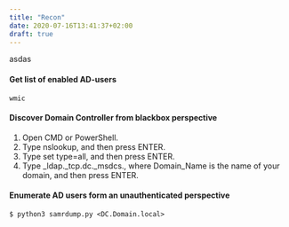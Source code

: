 ```yaml
---
title: "Recon"
date: 2020-07-16T13:41:37+02:00
draft: true
---
```

asdas

#### Get list of enabled AD-users
```
wmic
```

#### Discover Domain Controller from blackbox perspective
1. Open CMD or PowerShell.
2. Type nslookup, and then press ENTER.
3. Type set type=all, and then press ENTER.
4. Type _ldap._tcp.dc._msdcs.<domainname>, where Domain_Name is the name of your domain, and then press ENTER.


#### Enumerate AD users form an unauthenticated perspective
```
$ python3 samrdump.py <DC.Domain.local>
```